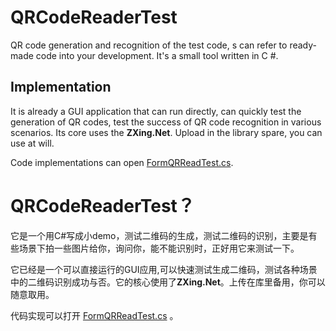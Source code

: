 # QRCodeReaderTest
QR code generation and recognition of the test code, s can refer to ready-made code into your development.
It's a small tool written in C #.

## Implementation
It is already a GUI application that can run directly, can quickly test the generation of QR codes, test the success of QR code recognition in various scenarios. Its core uses the **ZXing.Net**. Upload in the library spare, you can use at will.

Code implementations can open  [FormQRReadTest.cs](FormQRReadTest.cs).




# QRCodeReaderTest？
它是一个用C#写成小demo，测试二维码的生成，测试二维码的识别，主要是有些场景下拍一些图片给你，询问你，能不能识别时，正好用它来测试一下。

它已经是一个可以直接运行的GUI应用,可以快速测试生成二维码，测试各种场景中的二维码识别成功与否。它的核心使用了**ZXing.Net**。上传在库里备用，你可以随意取用。

代码实现可以打开 [FormQRReadTest.cs](FormQRReadTest.cs) 。